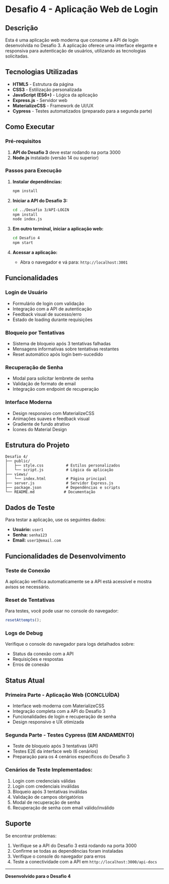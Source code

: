 # Desafio 4 - Aplicação Web de Login

## Descrição

Esta é uma aplicação web moderna que consome a API de login desenvolvida no Desafio 3. A aplicação oferece uma interface elegante e responsiva para autenticação de usuários, utilizando as tecnologias solicitadas.

## Tecnologias Utilizadas

- **HTML5** - Estrutura da página
- **CSS3** - Estilização personalizada
- **JavaScript (ES6+)** - Lógica da aplicação
- **Express.js** - Servidor web
- **MaterializeCSS** - Framework de UI/UX
- **Cypress** - Testes automatizados (preparado para a segunda parte)

## Como Executar

### Pré-requisitos

1. **API do Desafio 3** deve estar rodando na porta 3000
2. **Node.js** instalado (versão 14 ou superior)

### Passos para Execução

1. **Instalar dependências:**

   ```bash
   npm install
   ```

2. **Iniciar a API do Desafio 3:**

   ```bash
   cd ../Desafio 3/API-LOGIN
   npm install
   node index.js
   ```

3. **Em outro terminal, iniciar a aplicação web:**

   ```bash
   cd Desafio 4
   npm start
   ```

4. **Acessar a aplicação:**
   - Abra o navegador e vá para: `http://localhost:3001`

## Funcionalidades

### Login de Usuário

- Formulário de login com validação
- Integração com a API de autenticação
- Feedback visual de sucesso/erro
- Estado de loading durante requisições

### Bloqueio por Tentativas

- Sistema de bloqueio após 3 tentativas falhadas
- Mensagens informativas sobre tentativas restantes
- Reset automático após login bem-sucedido

### Recuperação de Senha

- Modal para solicitar lembrete de senha
- Validação de formato de email
- Integração com endpoint de recuperação

### Interface Moderna

- Design responsivo com MaterializeCSS
- Animações suaves e feedback visual
- Gradiente de fundo atrativo
- Ícones do Material Design

## Estrutura do Projeto

```
Desafio 4/
├── public/
│   ├── style.css          # Estilos personalizados
│   └── script.js          # Lógica da aplicação
├── views/
│   └── index.html         # Página principal
├── server.js              # Servidor Express.js
├── package.json           # Dependências e scripts
└── README.md             # Documentação
```

## Dados de Teste

Para testar a aplicação, use os seguintes dados:

- **Usuário:** `user1`
- **Senha:** `senha123`
- **Email:** `user1@email.com`

## Funcionalidades de Desenvolvimento

### Teste de Conexão

A aplicação verifica automaticamente se a API está acessível e mostra avisos se necessário.

### Reset de Tentativas

Para testes, você pode usar no console do navegador:

```javascript
resetAttempts();
```

### Logs de Debug

Verifique o console do navegador para logs detalhados sobre:

- Status da conexão com a API
- Requisições e respostas
- Erros de conexão

## Status Atual

### **Primeira Parte - Aplicação Web (CONCLUÍDA)**

- Interface web moderna com MaterializeCSS
- Integração completa com a API do Desafio 3
- Funcionalidades de login e recuperação de senha
- Design responsivo e UX otimizada

### **Segunda Parte - Testes Cypress (EM ANDAMENTO)**

- Teste de bloqueio após 3 tentativas (API)
- Testes E2E da interface web (6 cenários)
- Preparação para os 4 cenários específicos do Desafio 3

### **Cenários de Teste Implementados:**

1. Login com credenciais válidas
2. Login com credenciais inválidas
3. Bloqueio após 3 tentativas inválidas
4. Validação de campos obrigatórios
5. Modal de recuperação de senha
6. Recuperação de senha com email válido/inválido

## Suporte

Se encontrar problemas:

1. Verifique se a API do Desafio 3 está rodando na porta 3000
2. Confirme se todas as dependências foram instaladas
3. Verifique o console do navegador para erros
4. Teste a conectividade com a API em `http://localhost:3000/api-docs`

---

**Desenvolvido para o Desafio 4**
